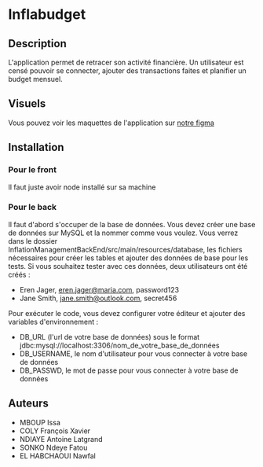 # Inflabudget

## Description
L'application permet de retracer son activité financière.
Un utilisateur est censé pouvoir se connecter, ajouter des transactions faites et planifier un budget mensuel.

## Visuels
Vous pouvez voir les maquettes de l'application sur [notre figma](https://www.figma.com/file/4VXhYpTNAilBTjuTyA8zNF/Projet-Informatique?type=design&node-id=14%3A656&mode=design&t=oysUCJ67MVPNyyvj-1)

## Installation
### Pour le front
Il faut juste avoir  node installé sur sa machine

### Pour le back
Il faut d'abord s'occuper de la base de données. Vous devez créer une base de données sur MySQL et la nommer comme vous voulez.
Vous verrez dans le dossier InflationManagementBackEnd/src/main/resources/database, les fichiers nécessaires pour créer les tables et ajouter des données de base pour les tests.
Si vous souhaitez tester avec ces données, deux utilisateurs ont été créés : 
- Eren Jager, eren.jager@maria.com, password123
- Jane Smith, jane.smith@outlook.com, secret456 


Pour exécuter le code, vous devez configurer votre éditeur et ajouter des variables d'environnement :
- DB_URL (l'url de votre base de données) sous le format jdbc:mysql://localhost:3306/nom_de_votre_base_de_données
- DB_USERNAME, le nom d'utilisateur pour vous connecter à votre base de données
- DB_PASSWD, le mot de passe pour vous connecter à votre base de données


## Auteurs
 - MBOUP Issa
 - COLY François Xavier
 - NDIAYE Antoine Latgrand
 - SONKO Ndeye Fatou
 - EL HABCHAOUI Nawfal